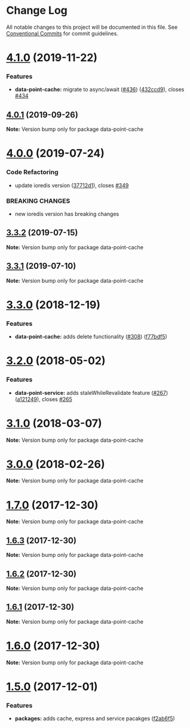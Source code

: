 # Change Log

All notable changes to this project will be documented in this file.
See [Conventional Commits](https://conventionalcommits.org) for commit guidelines.

# [4.1.0](https://github.com/ViacomInc/data-point/tree/master/packages/data-point-cache/compare/data-point-cache@4.0.1...data-point-cache@4.1.0) (2019-11-22)


### Features

* **data-point-cache:** migrate to async/await ([#436](https://github.com/ViacomInc/data-point/tree/master/packages/data-point-cache/issues/436)) ([432ccd9](https://github.com/ViacomInc/data-point/tree/master/packages/data-point-cache/commit/432ccd9)), closes [#434](https://github.com/ViacomInc/data-point/tree/master/packages/data-point-cache/issues/434)





## [4.0.1](https://github.com/ViacomInc/data-point/tree/master/packages/data-point-cache/compare/data-point-cache@4.0.0...data-point-cache@4.0.1) (2019-09-26)

**Note:** Version bump only for package data-point-cache





# [4.0.0](https://github.com/ViacomInc/data-point/tree/master/packages/data-point-cache/compare/data-point-cache@3.3.2...data-point-cache@4.0.0) (2019-07-24)


### Code Refactoring

* update ioredis version ([37712d1](https://github.com/ViacomInc/data-point/tree/master/packages/data-point-cache/commit/37712d1)), closes [#349](https://github.com/ViacomInc/data-point/tree/master/packages/data-point-cache/issues/349)


### BREAKING CHANGES

* new ioredis version has breaking changes





## [3.3.2](https://github.com/ViacomInc/data-point/tree/master/packages/data-point-cache/compare/data-point-cache@3.3.1...data-point-cache@3.3.2) (2019-07-15)

**Note:** Version bump only for package data-point-cache





<a name="3.3.1"></a>
## [3.3.1](https://github.com/ViacomInc/data-point/tree/master/packages/data-point-cache/compare/data-point-cache@3.3.1-0...data-point-cache@3.3.1) (2019-07-10)




**Note:** Version bump only for package data-point-cache

<a name="3.3.0"></a>
# [3.3.0](https://github.com/ViacomInc/data-point/compare/data-point-cache@3.2.1-0...data-point-cache@3.3.0) (2018-12-19)


### Features

* **data-point-cache:** adds delete functionality ([#308](https://github.com/ViacomInc/data-point/issues/308)) ([f77bdf5](https://github.com/ViacomInc/data-point/commit/f77bdf5))




<a name="3.2.0"></a>
# [3.2.0](https://github.com/ViacomInc/data-point/compare/v3.1.0...v3.2.0) (2018-05-02)


### Features

* **data-point-service:** adds staleWhileRevalidate feature ([#267](https://github.com/ViacomInc/data-point/issues/267)) ([a121249](https://github.com/ViacomInc/data-point/commit/a121249)), closes [#265](https://github.com/ViacomInc/data-point/issues/265)




<a name="3.1.0"></a>
# [3.1.0](https://github.com/ViacomInc/data-point/compare/v3.0.0...v3.1.0) (2018-03-07)




**Note:** Version bump only for package data-point-cache

<a name="3.0.0"></a>
# [3.0.0](https://github.com/ViacomInc/data-point/compare/v2.0.0...v3.0.0) (2018-02-26)




**Note:** Version bump only for package data-point-cache

<a name="1.7.0"></a>
# [1.7.0](https://github.com/ViacomInc/data-point/compare/v1.5.0...v1.7.0) (2017-12-30)




**Note:** Version bump only for package data-point-cache

<a name="1.6.3"></a>
## [1.6.3](https://github.com/acatl/data-point/compare/v1.6.2...v1.6.3) (2017-12-30)




**Note:** Version bump only for package data-point-cache

<a name="1.6.2"></a>
## [1.6.2](https://github.com/acatl/data-point/compare/v1.6.1...v1.6.2) (2017-12-30)




**Note:** Version bump only for package data-point-cache

<a name="1.6.1"></a>
## [1.6.1](https://github.com/acatl/data-point/compare/v1.6.0...v1.6.1) (2017-12-30)




**Note:** Version bump only for package data-point-cache

<a name="1.6.0"></a>
# [1.6.0](https://github.com/acatl/data-point/compare/v1.5.0...v1.6.0) (2017-12-30)




**Note:** Version bump only for package data-point-cache

<a name="1.5.0"></a>
# [1.5.0](https://github.com/ViacomInc/data-point/compare/v1.3.0...v1.5.0) (2017-12-01)


### Features

* **packages:** adds cache, express and service pacakges ([f2ab6f5](https://github.com/ViacomInc/data-point/commit/f2ab6f5))

